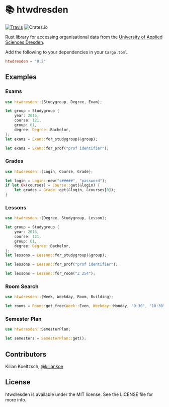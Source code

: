 # 📚 htwdresden

[![Travis](https://img.shields.io/travis/kiliankoe/htwdresden-rs.svg?style=flat-square)](https://travis-ci.org/kiliankoe/htwdresden-rs)
![Crates.io](https://img.shields.io/crates/v/htwdresden.svg?style=flat-square)

Rust library for accessing organisational data from the [University of Applied Sciences Dresden](https://www.htw-dresden.de/).

Add the following to your dependencies in your `Cargo.toml`.

```toml
htwdresden = "0.2"
```

## Examples

### Exams

```rust
use htwdresden::{Studygroup, Degree, Exam};

let group = Studygroup {
    year: 2016,
    course: 121,
    group: 61,
    degree: Degree::Bachelor,
};
let exams = Exam::for_studygroup(&group);

let exams = Exam::for_prof("prof identifier");
```

### Grades

```rust
use htwdresden::{Login, Course, Grade};

let login = Login::new("s#####", "password");
if let Ok(courses) = Course::get(&login) {
    let grades = Grade::get(&login, &courses[0]);
}
```

### Lessons

```rust
use htwdresden::{Degree, Studygroup, Lesson};

let group = Studygroup {
    year: 2016,
    course: 121,
    group: 61,
    degree: Degree::Bachelor,
};
let lessons = Lesson::for_studygroup(&group);

let lessons = Lesson::for_prof("prof identifier");

let lessons = Lesson::for_room("Z 254");
```

### Room Search

```rust
use htwdresden::{Week, Weekday, Room, Building};

let rooms = Room::get_free(Week::Even, Weekday::Monday, "9:30", "10:30", Building::Z);
```

### Semester Plan

```rust
use htwdresden::SemesterPlan;

let semesters = SemesterPlan::get();
```

## Contributors

Kilian Koeltzsch, [@kiliankoe](https://github.com/kiliankoe)

## License

htwdresden is available under the MIT license. See the LICENSE file for more info.
